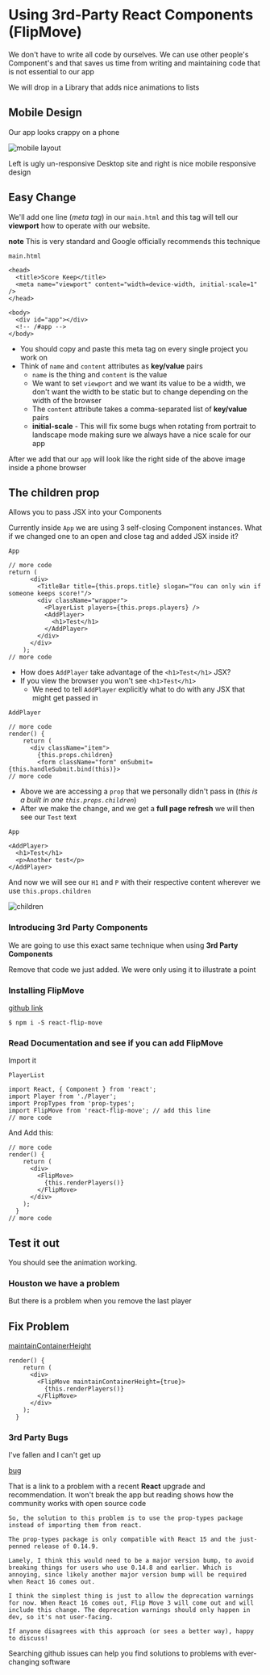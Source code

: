 # Using 3rd-Party React Components (FlipMove)
We don't have to write all code by ourselves. We can use other people's Component's and that saves us time from writing and maintaining code that is not essential to our app

We will drop in a Library that adds nice animations to lists

## Mobile Design
Our app looks crappy on a phone

![mobile layout](https://i.imgur.com/KOsspzD.png)

Left is ugly un-responsive Desktop site and right is nice mobile responsive design

## Easy Change
We'll add one line (_meta tag_) in our `main.html` and this tag will tell our **viewport** how to operate with our website. 

**note** This is very standard and Google officially recommends this technique

`main.html`

```
<head>
  <title>Score Keep</title>
  <meta name="viewport" content="width=device-width, initial-scale=1" />
</head>

<body>
  <div id="app"></div>
  <!-- /#app -->
</body>
```

* You should copy and paste this meta tag on every single project you work on
* Think of `name` and `content` attributes as **key/value** pairs
    - `name` is the thing and `content` is the value
    - We want to set `viewport` and we want its value to be a width, we don't want the width to be static but to change depending on the width of the browser
    - The `content` attribute takes a comma-separated list of **key/value** pairs
    - **initial-scale** - This will fix some bugs when rotating from portrait to landscape mode making sure we always have a nice scale for our app

After we add that our `app` will look like the right side of the above image inside a phone browser

## The children prop
Allows you to pass JSX into your Components

Currently inside `App` we are using 3 self-closing Component instances. What if we changed one to an open and close tag and added JSX inside it?

`App`

```
// more code
return (
      <div>
        <TitleBar title={this.props.title} slogan="You can only win if someone keeps score!"/>
        <div className="wrapper">
          <PlayerList players={this.props.players} />
          <AddPlayer>
            <h1>Test</h1>
          </AddPlayer>
        </div>
      </div>
    );
// more code
```

* How does `AddPlayer` take advantage of the `<h1>Test</h1>` JSX?
* If you view the browser you won't see `<h1>Test</h1>`
    - We need to tell `AddPlayer` explicitly what to do with any JSX that might get passed in

`AddPlayer`

```
// more code
render() {
    return (
      <div className="item">
        {this.props.children}
        <form className="form" onSubmit={this.handleSubmit.bind(this)}>
// more code
```

* Above we are accessing a `prop` that we personally didn't pass in (_this is a built in one `this.props.children`_)
* After we make the change, and we get a **full page refresh** we will then see our `Test` text

`App`

```
<AddPlayer>
  <h1>Test</h1>
  <p>Another test</p>
</AddPlayer>
```

And now we will see our `H1` and `P` with their respective content wherever we use `this.props.children`

![children](https://i.imgur.com/KimR5lt.png)

### Introducing 3rd Party Components
We are going to use this exact same technique when using **3rd Party Components**

Remove that code we just added. We were only using it to illustrate a point

### Installing FlipMove
[github link](https://github.com/joshwcomeau/react-flip-move)

`$ npm i -S react-flip-move`

### Read Documentation and see if you can add FlipMove
Import it

`PlayerList`

```
import React, { Component } from 'react';
import Player from './Player';
import PropTypes from 'prop-types';
import FlipMove from 'react-flip-move'; // add this line
// more code
```

And Add this:

```
// more code
render() {
    return (
      <div>
        <FlipMove>
          {this.renderPlayers()}
        </FlipMove>
      </div>
    );
  }
// more code
```

## Test it out
You should see the animation working. 

### Houston we have a problem
But there is a problem when you remove the last player

## Fix Problem
[maintainContainerHeight](https://github.com/joshwcomeau/react-flip-move/blob/master/documentation/api_reference.md#maintaincontainerheight)

```
render() {
    return (
      <div>
        <FlipMove maintainContainerHeight={true}>
          {this.renderPlayers()}
        </FlipMove>
      </div>
    );
  }
```

### 3rd Party Bugs
I've fallen and I can't get up

[bug](https://github.com/joshwcomeau/react-flip-move/issues/138)

That is a link to a problem with a recent **React** upgrade and recommendation. It won't break the app but reading shows how the community works with open source code

```
So, the solution to this problem is to use the prop-types package instead of importing them from react.

The prop-types package is only compatible with React 15 and the just-penned release of 0.14.9.

Lamely, I think this would need to be a major version bump, to avoid breaking things for users who use 0.14.8 and earlier. Which is annoying, since likely another major version bump will be required when React 16 comes out.

I think the simplest thing is just to allow the deprecation warnings for now. When React 16 comes out, Flip Move 3 will come out and will include this change. The deprecation warnings should only happen in dev, so it's not user-facing.

If anyone disagrees with this approach (or sees a better way), happy to discuss!
```

Searching github issues can help you find solutions to problems with ever-changing software



